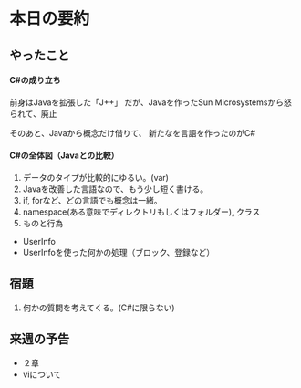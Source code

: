 # 本日の要約

## やったこと
#### C#の成り立ち
前身はJavaを拡張した「J++」
だが、Javaを作ったSun Microsystemsから怒られて、廃止

そのあと、Javaから概念だけ借りて、
新たなを言語を作ったのがC#

#### C#の全体図（Javaとの比較）
1. データのタイプが比較的にゆるい。(var)
2. Javaを改善した言語なので、もう少し短く書ける。
3. if, forなど、どの言語でも概念は一緒。
4. namespace(ある意味でディレクトリもしくはフォルダー), クラス
5. ものと行為
 * UserInfo
 * UserInfoを使った何かの処理（ブロック、登録など）

## 宿題
1. 何かの質問を考えてくる。(C#に限らない)

## 来週の予告
 * ２章
 * viについて

